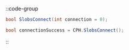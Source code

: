 ::code-group
  ```csharp [Method]
  bool SlobsConnect(int connection = 0);
  ```
  ```csharp [Example]
  bool connectionSuccess = CPH.SlobsConnect();
  ```
::